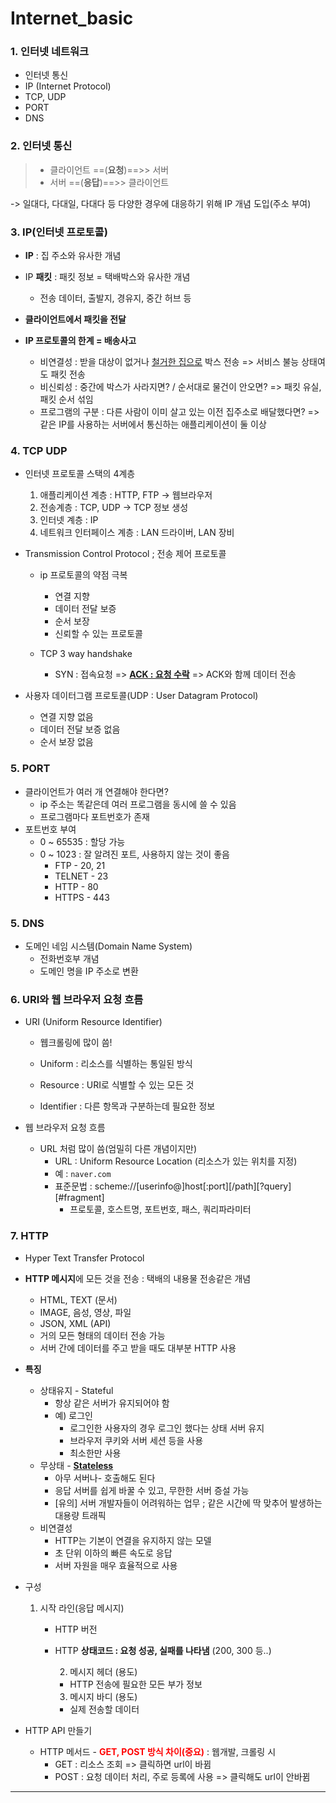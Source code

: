 # Internet_basic

### 1. 인터넷 네트워크

- 인터넷 통신
- IP (Internet Protocol)
- TCP, UDP
- PORT
- DNS



### 2. 인터넷 통신

> * 클라이언트 ==(**요청**)==>> 서버
> * 서버 ==(**응답**)==>> 클라이언트

-> 일대다, 다대일, 다대다 등 다양한 경우에 대응하기 위해 IP 개념 도입(주소 부여)



### 3. IP(인터넷 프로토콜)

- **IP** : 집 주소와 유사한 개념
- IP **패킷** : 패킷 정보 = 택배박스와 유사한 개념
  - 전송 데이터, 출발지, 경유지, 중간 허브 등

- **클라이언트에서 패킷을 전달**
- **IP 프로토콜의 한계 = 배송사고**
  - 비연결성 : 받을 대상이 없거나 <u>철거한 집으로</u> 박스 전송 => 서비스 불능 상태여도 패킷 전송
  - 비신뢰성 : 중간에 박스가 사라지면? / 순서대로 물건이 안오면? => 패킷 유실, 패킷 순서 섞임
  - 프로그램의 구분 : 다른 사람이 이미 살고 있는 이전 집주소로 배달했다면? => 같은 IP를 사용하는 서버에서 통신하는 애플리케이션이 둘 이상



### 4. TCP UDP

- 인터넷 프로토콜 스택의 4계층
  1. 애플리케이션 계층 : HTTP, FTP -> 웹브라우저
  2. 전송계층 : TCP, UDP -> TCP 정보 생성
  3. 인터넷 계층 : IP
  4. 네트워크 인터페이스 계층 : LAN 드라이버, LAN 장비



- Transmission Control Protocol ; 전송 제어 프로토콜

  - ip 프로토콜의 약점 극복
    - 연결 지향
    - 데이터 전달 보증
    - 순서 보장
    - 신뢰할 수 있는 프로토콜

  - TCP 3 way handshake

    - SYN : 접속요청 => **<u>ACK : 요청 수락</u>** => ACK와 함께 데이터 전송

    

- 사용자 데이터그램 프로토콜(UDP : User Datagram Protocol)
  - 연결 지향 없음
  - 데이터 전달 보증 없음
  - 순서 보장 없음



### 5. PORT

- 클라이언트가 여러 개 연결해야 한다면?
  - ip 주소는 똑같은데 여러 프로그램을 동시에 쓸 수 있음
  - 프로그램마다 포트번호가 존재
- 포트번호 부여 
  - 0 ~ 65535 : 할당 가능
  - 0 ~ 1023 : 잘 알려진 포트, 사용하지 않는 것이 좋음
    - FTP - 20, 21
    - TELNET - 23
    - HTTP - 80
    - HTTPS - 443



### 5. DNS

- 도메인 네임 시스템(Domain Name System)
  - 전화번호부 개념
  - 도메인 명을 IP 주소로 변환



### 6. URI와 웹 브라우저 요청 흐름

- URI (Uniform Resource Identifier)

  - 웹크롤링에 많이 씀!

  - Uniform : 리소스를 식별하는 통일된 방식 

  - Resource : URI로 식별할 수 있는 모든 것

  - Identifier : 다른 항목과 구분하는데 필요한 정보

    

- 웹 브라우저 요청 흐름

  - URL 처럼 많이 씀(엄밀히 다른 개념이지만) 
    - URL : Uniform Resource Location (리소스가 있는 위치를 지정)
    - 예 : `naver.com`
    - 표준문법 : scheme://[userinfo@]host[:port][/path][?query][#fragment]
      - 프로토콜, 호스트명, 포트번호, 패스, 쿼리파라미터



### 7. HTTP

- Hyper Text Transfer Protocol

- **HTTP 메시지**에 모든 것을 전송 : 택배의 내용물 전송같은 개념

  - HTML, TEXT (문서)
  - IMAGE, 음성, 영상, 파일
  - JSON, XML (API)
  - 거의 모든 형태의 데이터 전송 가능
  - 서버 간에 데이터를 주고 받을 때도 대부분 HTTP 사용

- **특징**

  - 상태유지 - Stateful
    - 항상 같은 서버가 유지되어야 함
    - 예) 로그인
      - 로그인한 사용자의 경우 로그인 했다는 상태 서버 유지
      - 브라우저 쿠키와 서버 세션 등을 사용
      - 최소한만 사용
  - 무상태 - **<u>Stateless</u>**
    - 아무 서버나- 호출해도 된다
    - 응답 서버를 쉽게 바꿀 수 있고, 무한한 서버 증설 가능
    - [유의] 서버 개발자들이 어려워하는 업무 ; 같은 시간에 딱 맞추어 발생하는 대용량 트래픽
  - 비연결성
    - HTTP는 기본이 연결을 유지하지 않는 모델
    - 초 단위 이하의 빠른 속도로 응답
    - 서버 자원을 매우 효율적으로 사용

- 구성 

  1. 시작 라인(응답 메시지)

     - HTTP 버전

     - HTTP **상태코드 : 요청 성공, 실패를 나타냄** (200, 300 등..)

  		2. 메시지 헤더 (용도)

       - HTTP 전송에 필요한 모든 부가 정보

  		3. 메시지 바디 (용도)

       - 실제 전송할 데이터

         

- HTTP API 만들기
  - HTTP 메서드 - <span style="color: red;">**GET, POST 방식 차이(중요)**</span> : 웹개발, 크롤링 시
    - GET : 리소스 조회 => 클릭하면 url이 바뀜
    - POST : 요청 데이터 처리, 주로 등록에 사용 => 클릭해도 url이 안바뀜

---

